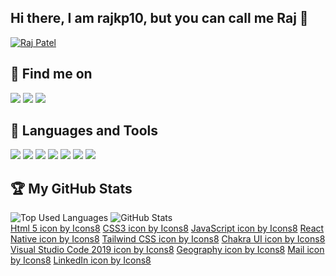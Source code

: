 ## Hi there, I am rajkp10, but you can call me Raj 👋

<p><a href="https://rajpatel-portfolio.netlify.app/"><img src="https://user-images.githubusercontent.com/96880670/191459421-5664c25b-c5c8-477e-8035-3abafa6c2fa1.jpg" alt="Raj Patel" /></a></p>

## :email: Find me on

<code><a href="https://rajpatel-website.netlify.app/"><img src="https://img.icons8.com/color/48/000000/geography--v1.png"/></a></code>
<code><a href="mailto:patelraj10401@gmail.com"><img src="https://img.icons8.com/fluency/48/000000/apple-mail.png"/></a></code>
<code><a href="https://www.linkedin.com/in/raj-patel-160711244/"><img src="https://img.icons8.com/color/48/000000/linkedin.png"/></a></code>

## 🧰 Languages and Tools

<code><img src="https://img.icons8.com/color/48/000000/html-5--v1.png"/></code>
<code><img src="https://img.icons8.com/color/48/000000/css3.png"/></code>
<code><img src="https://img.icons8.com/color/48/000000/javascript--v1.png"/></code>
<code><img src="https://img.icons8.com/color/48/000000/react-native.png"/></code>
<code><img src="https://img.icons8.com/fluency/48/000000/tailwind_css.png"/></code>
<code><img src="https://img.icons8.com/color/48/000000/chakra-ui.png"/></code>
<code><img src="https://img.icons8.com/color/48/000000/visual-studio-code-2019.png"/></code>

## :trophy: My GitHub Stats

<div>
  <img src="https://github-readme-stats.vercel.app/api/top-langs/?username=rajkp10&langs_count=8&theme=gruvbox" alt="Top Used Languages" />
  <img src="https://github-readme-stats.vercel.app/api?username=rajkp10&show_icons=true&theme=gruvbox" alt="GitHub Stats" />
</div>

<div>
  <a target="_blank" href="https://icons8.com/icon/20909/html-5">Html 5 icon by Icons8</a>
  <a target="_blank" href="https://icons8.com/icon/21278/css3">CSS3 icon by Icons8</a>
  <a target="_blank" href="https://icons8.com/icon/108784/javascript">JavaScript icon by Icons8</a>
  <a target="_blank" href="https://icons8.com/icon/123603/react-native">React Native icon by Icons8</a>
  <a target="_blank" href="https://icons8.com/icon/x7XMNGh2vdqA/tailwind-css">Tailwind CSS icon by Icons8</a>
  <a target="_blank" href="https://icons8.com/icon/r9QJ0VFFrn7T/chakra-ui">Chakra UI icon by Icons8</a>
  <a target="_blank" href="https://icons8.com/icon/9OGIyU8hrxW5/visual-studio-code-2019">Visual Studio Code 2019 icon by Icons8</a>
  <a target="_blank" href="https://icons8.com/icon/63725/geography">Geography icon by Icons8</a>
  <a target="_blank" href="https://icons8.com/icon/7rhqrO588QcU/mail">Mail icon by Icons8</a>
  <a target="_blank" href="https://icons8.com/icon/13930/linkedin">LinkedIn icon by Icons8</a>
</div>
<!--
**rajkp10/rajkp10** is a ✨ _special_ ✨ repository because its `README.md` (this file) appears on your GitHub profile.

